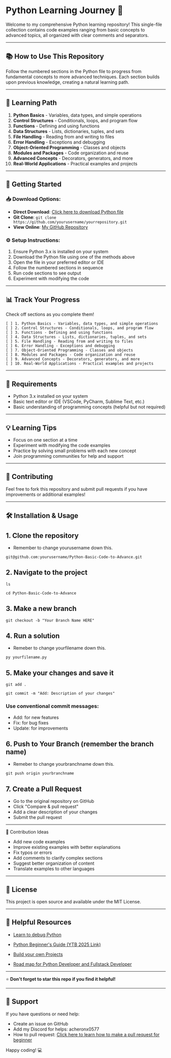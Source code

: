 # Python Learning Journey 🐍
Welcome to my comprehensive Python learning repository! This single-file collection contains code examples ranging from basic concepts to advanced topics, all organized with clear comments and separators.

---

## 📚 How to Use This Repository

Follow the numbered sections in the Python file to progress from fundamental concepts to more advanced techniques. Each section builds upon previous knowledge, creating a natural learning path.

---

## 🚀 Learning Path

1. **Python Basics** - Variables, data types, and simple operations
2. **Control Structures** - Conditionals, loops, and program flow
3. **Functions** - Defining and using functions
4. **Data Structures** - Lists, dictionaries, tuples, and sets
5. **File Handling** - Reading from and writing to files
6. **Error Handling** - Exceptions and debugging
7. **Object-Oriented Programming** - Classes and objects
8. **Modules and Packages** - Code organization and reuse
9. **Advanced Concepts** - Decorators, generators, and more
10. **Real-World Applications** - Practical examples and projects

---

## 🎯 Getting Started

### 📥 Download Options:
- **Direct Download**: [Click here to download Python file](https://www.python.org/downloads)
- **Git Clone**: `git clone https://github.com/yourusername/yourrepository.git`
- **View Online**: [My GitHub Repository](https://github.com/acheronx0577?tab=repositories)

### ⚙️ Setup Instructions:
1. Ensure Python 3.x is installed on your system
2. Download the Python file using one of the methods above
3. Open the file in your preferred editor or IDE
4. Follow the numbered sections in sequence
5. Run code sections to see output
6. Experiment with modifying the code

---

## 📊 Track Your Progress

Check off sections as you complete them!
```
[ ] 1. Python Basics - Variables, data types, and simple operations
[ ] 2. Control Structures - Conditionals, loops, and program flow  
[ ] 3. Functions - Defining and using functions
[ ] 4. Data Structures - Lists, dictionaries, tuples, and sets
[ ] 5. File Handling - Reading from and writing to files
[ ] 6. Error Handling - Exceptions and debugging
[ ] 7. Object-Oriented Programming - Classes and objects
[ ] 8. Modules and Packages - Code organization and reuse
[ ] 9. Advanced Concepts - Decorators, generators, and more
[ ] 10. Real-World Applications - Practical examples and projects
```
---

## 🔧 Requirements

- Python 3.x installed on your system
- Basic text editor or IDE (VSCode, PyCharm, Sublime Text, etc.)
- Basic understanding of programming concepts (helpful but not required)

---

## 💡 Learning Tips

- Focus on one section at a time
- Experiment with modifying the code examples
- Practice by solving small problems with each new concept
- Join programming communities for help and support

---

## 🤝 Contributing

Feel free to fork this repository and submit pull requests if you have improvements or additional examples!

---

## 🛠️ Installation & Usage

## 1. Clone the repository
- Remember to change yourusername down this.
```
git@github.com:yourusername/Python-Basic-Code-to-Advance.git
```
## 2. Navigate to the project
```
ls
```
```
cd Python-Basic-Code-to-Advance
```
## 3. Make a new branch
```
git checkout -b "Your Branch Name HERE"
```
## 4. Run a solution
- Remeber to change yourfilename down this.
```
py yourfilename.py
```
## 5. Make your changes and save it
```
git add .
```
```
git commit -m "Add: Description of your changes"
```
### Use conventional commit messages:
- Add: for new features
- Fix: for bug fixes
- Update: for improvements

## 6. Push to Your Branch (remember the branch name)
- Remeber to change yourbranchname down this.
```
git push origin yourbranchname
```
## 7. Create a Pull Request
- Go to the original repository on GitHub
- Click "Compare & pull request"
- Add a clear description of your changes
- Submit the pull request

---
📝 Contribution Ideas

- Add new code examples
- Improve existing examples with better explanations
- Fix typos or errors
- Add comments to clarify complex sections
- Suggest better organization of content
- Translate examples to other languages
---

## 📄 License

This project is open source and available under the MIT License.

---

## 🔗 Helpful Resources

- [Learn to debug Python](https://pythontutor.com)
  
- [Python Beginner's Guide (YTB 2025 Link)](https://www.youtube.com/watch?v=K5KVEU3aaeQ)
  
- [Build your own Projects](https://github.com/codecrafters-io/build-your-own-x)
  
- [Road map for Python Developer and Fullstack Developer](https://roadmap.sh/python)

---

⭐ **Don't forget to star this repo if you find it helpful!**

---

## 💬 Support

If you have questions or need help:
- Create an issue on GitHub
- Add my Discord for helps: acheronx0577
- How to pull request: [Click here to learn how to make a pull request for beginner](https://www.youtube.com/watch?v=6EQN0gJL7y8)

Happy coding! 💻
